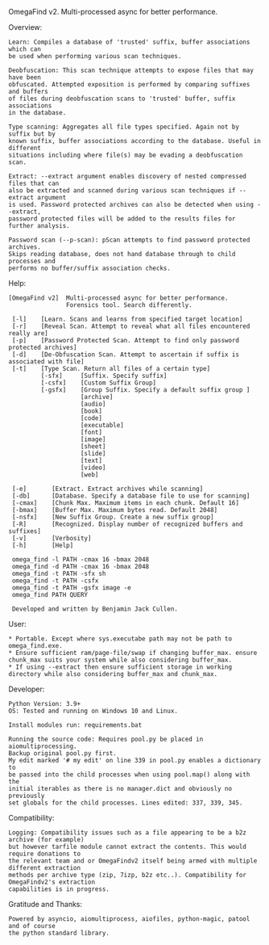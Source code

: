 OmegaFind v2. Multi-processed async for better performance.


Overview:

    Learn: Compiles a database of 'trusted' suffix, buffer associations which can
    be used when performing various scan techniques.

    Deobfuscation: This scan technique attempts to expose files that may have been
    obfuscated. Attempted exposition is performed by comparing suffixes and buffers
    of files during deobfuscation scans to 'trusted' buffer, suffix associations
    in the database.

    Type scanning: Aggregates all file types specified. Again not by suffix but by
    known suffix, buffer associations according to the database. Useful in different
    situations including where file(s) may be evading a deobfuscation scan.

    Extract: --extract argument enables discovery of nested compressed files that can
    also be extracted and scanned during various scan techniques if --extract argument
    is used. Password protected archives can also be detected when using --extract,
    password protected files will be added to the results files for further analysis.

    Password scan (--p-scan): pScan attempts to find password protected archives.
    Skips reading database, does not hand database through to child processes and
    performs no buffer/suffix association checks.
 

Help:

    [OmegaFind v2]  Multi-processed async for better performance.
                    Forensics tool. Search differently.
    
     [-l]    [Learn. Scans and learns from specified target location]
     [-r]    [Reveal Scan. Attempt to reveal what all files encountered really are]
     [-p]    [Password Protected Scan. Attempt to find only password protected archives]
     [-d]    [De-Obfuscation Scan. Attempt to ascertain if suffix is associated with file]
     [-t]    [Type Scan. Return all files of a certain type]
             [-sfx]     [Suffix. Specify suffix]
             [-csfx]    [Custom Suffix Group]
             [-gsfx]    [Group Suffix. Specify a default suffix group ]
                        [archive]
                        [audio]
                        [book]
                        [code]
                        [executable]
                        [font]
                        [image]
                        [sheet]
                        [slide]
                        [text]
                        [video]
                        [web]
    
     [-e]       [Extract. Extract archives while scanning]
     [-db]      [Database. Specify a database file to use for scanning]
     [-cmax]    [Chunk Max. Maximum items in each chunk. Default 16]
     [-bmax]    [Buffer Max. Maximum bytes read. Default 2048]
     [-nsfx]    [New Suffix Group. Create a new suffix group]
     [-R]       [Recognized. Display number of recognized buffers and suffixes]
     [-v]       [Verbosity]
     [-h]       [Help]
    
     omega_find -l PATH -cmax 16 -bmax 2048
     omega_find -d PATH -cmax 16 -bmax 2048
     omega_find -t PATH -sfx sh
     omega_find -t PATH -csfx
     omega_find -t PATH -gsfx image -e
     omega_find PATH QUERY
    
     Developed and written by Benjamin Jack Cullen.


User:

    * Portable. Except where sys.executabe path may not be path to omega_find.exe.
    * Ensure sufficient ram/page-file/swap if changing buffer_max. ensure chunk_max suits your system while also considering buffer_max.
    * If using --extract then ensure sufficient storage in working directory while also considering buffer_max and chunk_max.


Developer:

    Python Version: 3.9+
    OS: Tested and running on Windows 10 and Linux.

    Install modules run: requirements.bat
    
    Running the source code: Requires pool.py be placed in aiomultiprocessing.
    Backup original pool.py first.
    My edit marked '# my edit' on line 339 in pool.py enables a dictionary to
    be passed into the child processes when using pool.map() along with the
    initial iterables as there is no manager.dict and obviously no previously
    set globals for the child processes. Lines edited: 337, 339, 345.


Compatibility:
    
    Logging: Compatibility issues such as a file appearing to be a b2z archive (for example)
    but however tarfile module cannot extract the contents. This would require donations to
    the relevant team and or OmegaFindv2 itself being armed with multiple different extraction
    methods per archive type (zip, 7izp, b2z etc..). Compatibility for OmegaFindv2's extraction
    capabilities is in progress. 


Gratitude and Thanks:

    Powered by asyncio, aiomultiprocess, aiofiles, python-magic, patool and of course
    the python standard library.
